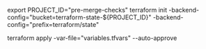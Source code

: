export PROJECT_ID="pre-merge-checks"
terraform init -backend-config="bucket=terraform-state-${PROJECT_ID}" -backend-config="prefix=terraform/state"

terraform apply -var-file="variables.tfvars" --auto-approve